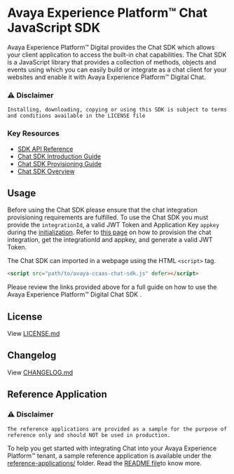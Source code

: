 # Avaya Experience Platform™ Chat JavaScript SDK

Avaya Experience Platform™ Digital provides the Chat SDK which allows your client application to access the built-in chat capabilities. The Chat SDK is a JavaScript library that provides a collection of methods, objects and events using which you can easily build or integrate as a chat client for your websites and enable it with Avaya Experience Platform™ Digital Chat.

### :warning: Disclaimer

    Installing, downloading, copying or using this SDK is subject to terms and conditions available in the LICENSE file


### Key Resources
- [SDK API Reference](https://avayaexperienceplatform.github.io/chat-sdk-js)
- [Chat SDK Introduction Guide](https://developers.avayacloud.com/avaya-experience-platform/docs/digital-channel-chat-sdk-intro)
- [Chat SDK Provisioning Guide](https://developers.avayacloud.com/avaya-experience-platform/docs/digital-channel-chat-sdk-provisioning)
- [Chat SDK Overview](https://developers.avayacloud.com/avaya-experience-platform/docs/digital-channel-javascript-sdk-overview)
  
## Usage

Before using the Chat SDK please ensure that the chat integration provisioning requirements are fulfilled. To use the Chat SDK you must provide the `integrationId`, a valid JWT Token and Application Key `appkey` during the [initialization](https://developers.avayacloud.com/avaya-experience-platform/docs/digital-channel-javascript-sdk-overview#initialization). Refer to [this page](https://developers.avayacloud.com/avaya-experience-platform/docs/digital-channel-chat-sdk-provisioning) on how to provision the chat integration, get the integrationId and appkey, and generate a valid JWT Token.


The Chat SDK can imported in a webpage using the HTML `<script>` tag.

```html
<script src="path/to/avaya-ccaas-chat-sdk.js" defer></script>
```

Please review the links provided above for a full guide on how to use the Avaya Experience Platform™ Digital Chat SDK .


## License

View [LICENSE.md](./LICENSE.md)


## Changelog

View [CHANGELOG.md](./CHANGELOG.md)

## Reference Application

### :warning: Disclaimer

    The reference applications are provided as a sample for the purpose of reference only and should NOT be used in production.

To help you get started with integrating Chat into your Avaya Experience Platform™ tenant, a sample reference application is available under the [reference-applications/](./reference-applications) folder. Read the [README file](reference-applications/README.md)to know more.
